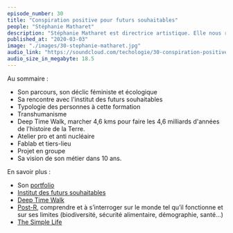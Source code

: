 ```yaml
---
episode_number: 30
title: "Conspiration positive pour futurs souhaitables"
people: "Stéphanie Matharet"
description: "Stéphanie Matharet est directrice artistique. Elle nous raconte sa découverte par hasard des conspirateurs positifs et des formations de l'Institut des Futurs Souhaitables."
published_at: "2020-03-03"
image: "./images/30-stephanie-matharet.jpg"
audio_link: "https://soundcloud.com/techologie/30-conspiration-positive-pour-futurs-souhaitables-avec-stephanie-matharet"
audio_size_in_megabyte: 18.5
---
```


Au sommaire :

* Son parcours, son déclic féministe et écologique
* Sa rencontre avec l'institut des futurs souhaitables
* Typologie des personnes à cette formation
* Transhumanisme
* Deep Time Walk, marcher 4,6 kms pour faire les 4,6 milliards d'années de l'histoire de la Terre.
* Atelier pro et anti nucléaire
* Fablab et tiers-lieu
* Projet en groupe
* Sa vision de son métier dans 10 ans.

<div class="block">

En savoir plus :

* Son [portfolio](https://stephaniematharet.myportfolio.com/)
* [Institut des futurs souhaitables](https://www.futurs-souhaitables.org/) 
* [Deep Time Walk](https://www.deeptimewalk.org/)
* [Post-R](http://futurs-souhaitables.org/post-r/), comprendre et à s’interroger sur le monde tel qu’il fonctionne et sur ses limites (biodiversité, sécurité alimentaire, démographie, santé…)
* [The Simple Life](https://www.thesimplelife.fr/)

</div>
